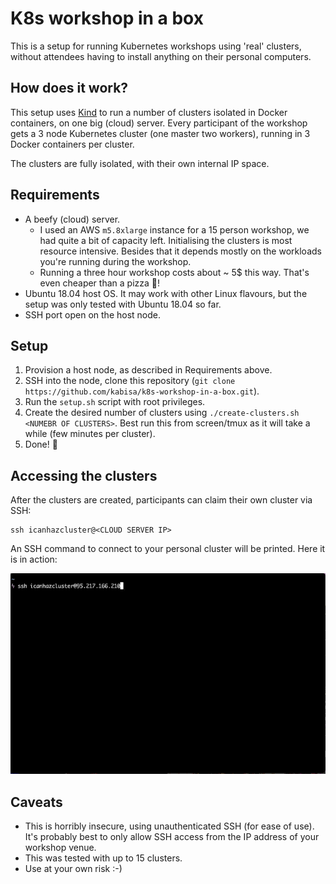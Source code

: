 # K8s workshop in a box

This is a setup for running Kubernetes workshops using 'real' clusters,
without attendees having to install anything on their personal computers.

## How does it work?

This setup uses [Kind](https://kind.sigs.k8s.io/) to run a number of clusters isolated in Docker containers, on one big (cloud) server. Every participant of the workshop gets a 3 node Kubernetes cluster (one master two workers), running in 3 Docker containers per cluster.

The clusters are fully isolated, with their own internal IP space.

## Requirements

* A beefy (cloud) server. 
  * I used an AWS `m5.8xlarge` instance for a 15 person workshop, we had quite a bit of capacity left. Initialising the clusters is most resource intensive. Besides that it depends mostly on the workloads you're running during the workshop.
  * Running a three hour workshop costs about ~ 5$ this way. That's even cheaper than a pizza 🍕!
* Ubuntu 18.04 host OS. It may work with other Linux flavours, but the setup was only tested with Ubuntu 18.04 so far.
* SSH port open on the host node.

## Setup

1. Provision a host node, as described in Requirements above.
2. SSH into the node, clone this repository (`git clone https://github.com/kabisa/k8s-workshop-in-a-box.git`).
3. Run the `setup.sh` script with root privileges.
4. Create the desired number of clusters using `./create-clusters.sh <NUMEBR OF CLUSTERS>`. Best run this from screen/tmux as it will take a while (few minutes per cluster).
5. Done! 🙌

## Accessing the clusters

After the clusters are created, participants can claim their own cluster via SSH:

```
ssh icanhazcluster@<CLOUD SERVER IP>
```

An SSH command to connect to your personal cluster will be printed.
Here it is in action:

![demo](./demo.gif)

## Caveats

* This is horribly insecure, using unauthenticated SSH (for ease of use). It's probably best to only allow SSH access from the IP address of your workshop venue.
* This was tested with up to 15 clusters.
* Use at your own risk :-) 
